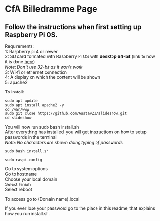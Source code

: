 <h1>CfA Billedramme Page</h1>


<h2>Follow the instructions when first setting up Raspberry Pi OS.</h2>

Requirements:<br>
1: Raspberry pi 4 or newer<br>
2: SD card formated with Raspberry Pi OS with <strong>desktop 64-bit</strong> (link to how it is done [here](https://projects.raspberrypi.org/en/projects/raspberry-pi-setting-up/2))<br>
<em>Note: Don't use 32-bit as it won't work</em><br>
3: Wi-fi or ethernet connection<br>
4: A display on which the content will be shown<br>
5: apache2

To install:
```
sudo apt update
sudo apt install apache2 -y
cd /var/www
sudo git clone https://github.com/GustavZJ/slideshow.git
cd slideshow

```
You will now run sudo bash install.sh <br>
After everything has installed, you will get instructions on how to setup passwords in the terminal <br>
<em>Note: No characters are shown doing typing of passwords</em>
```
sudo bash install.sh

sudo raspi-config
```
Go to system options<br>
Go to hostname<br>
Choose your local domain<br>
Select Finish<br>
Select reboot<br>

To access go to (Domain name).local


If you ever lose your password go to the place in this readme, that explains how you run install.sh.